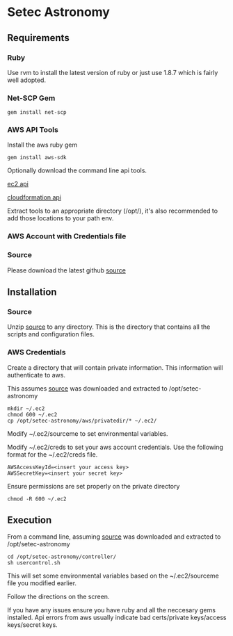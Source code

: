 Setec Astronomy
===============

Requirements
------------
### Ruby
Use rvm to install the latest version of ruby or just use 1.8.7 which is fairly well adopted.  

### Net-SCP Gem

    gem install net-scp

### AWS API Tools
Install the aws ruby gem

    gem install aws-sdk

Optionally download the command line api tools.

[ec2 api]

[cloudformation api]

Extract tools to an appropriate directory (/opt/), it's also recommended to add those locations to your path env.

### AWS Account with Credentials file
### Source
Please download the latest github [source] 

Installation
------------
### Source
Unzip [source] to any directory.  This is the directory that contains all the scripts and configuration files.

### AWS Credentials
Create a directory that will contain private information.  This information will authenticate to aws.

This assumes [source] was downloaded and extracted to /opt/setec-astronomy

    mkdir ~/.ec2
    chmod 600 ~/.ec2
    cp /opt/setec-astronomy/aws/privatedir/* ~/.ec2/

Modify ~/.ec2/sourceme to set environmental variables.

Modify ~/.ec2/creds to set your aws account credentials.  Use the following format for the ~/.ec2/creds file.

    AWSAccessKeyId=<insert your access key>
    AWSSecretKey=<insert your secret key>

Ensure permissions are set properly on the private directory
  
    chmod -R 600 ~/.ec2

Execution
---------

From a command line, assuming [source] was downloaded and extracted to /opt/setec-astronomy

    cd /opt/setec-astronomy/controller/
    sh usercontrol.sh

This will set some environmental variables based on the ~/.ec2/sourceme file you modified earlier.

Follow the directions on the screen.

If you have any issues ensure you have ruby and all the neccesary gems installed.  Api errors from aws usually indicate bad certs/private keys/access keys/secret keys.


[source]: https://github.com/mshirley/setec-astronomy
[ec2 api]: http://aws.amazon.com/developertools/351/
[cloudformation api]: http://aws.amazon.com/developertools/2555753788650372
